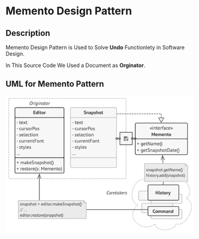 # Memento Design Pattern

## Description

Memento Design Pattern is Used to Solve **Undo** Functionlety in Software Design.

In This Source Code We Used a Document as **Orginator**.

## UML for Memento Pattern

<div style="width: 100%; display: flex; justify-content: center; align-items: center;">
<img src="./memento.png" alt="UML for Memnto Pattern" />
</div>
